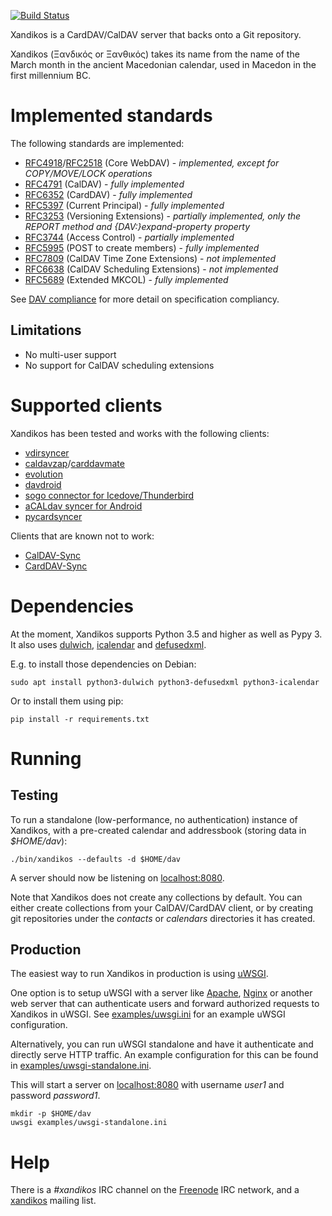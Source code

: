 [![Build Status](https://travis-ci.org/jelmer/xandikos.png?branch=master)](https://travis-ci.org/jelmer/xandikos)

Xandikos is a CardDAV/CalDAV server that backs onto a Git repository.

Xandikos (Ξανδικός or Ξανθικός) takes its name from the name of the March month
in the ancient Macedonian calendar, used in Macedon in the first millennium BC.

Implemented standards
=====================

The following standards are implemented:

 - [RFC4918](http://www.rfc-base.org/rfc-4918.html)/[RFC2518](http://www.rfc-base.org/rfc-2518.html) (Core WebDAV) - *implemented, except for COPY/MOVE/LOCK operations*
 - [RFC4791](http://www.rfc-base.org/rfc-4791.html) (CalDAV) - *fully implemented*
 - [RFC6352](http://www.rfc-base.org/rfc-6352.html) (CardDAV) - *fully implemented*
 - [RFC5397](http://www.rfc-base.org/rfc-5397.html) (Current Principal) - *fully implemented*
 - [RFC3253](http://www.rfc-base.org/rfc-3253.html) (Versioning Extensions) - *partially implemented, only the REPORT method and {DAV:}expand-property property*
 - [RFC3744](http://www.rfc-base.org/rfc-3744.html) (Access Control) - *partially implemented*
 - [RFC5995](http://www.rfc-base.org/rfc-5995.html) (POST to create members) - *fully implemented*
 - [RFC7809](http://www.rfc-base.org/rfc-7809.html) (CalDAV Time Zone Extensions) - *not implemented*
 - [RFC6638](http://www.rfc-base.org/rfc-6638.html) (CalDAV Scheduling Extensions) - *not implemented*
 - [RFC5689](http://www.rfc-base.org/rfc-5689.html) (Extended MKCOL) - *fully implemented*

See [DAV compliance](notes/dav-compliance.md) for more detail on specification compliancy.

Limitations
-----------

 - No multi-user support
 - No support for CalDAV scheduling extensions

Supported clients
=================

Xandikos has been tested and works with the following clients:

 - [vdirsyncer](https://github.com/pimutils/vdirsyncer)
 - [caldavzap](https://www.inf-it.com/open-source/clients/caldavzap/)/[carddavmate](https://www.inf-it.com/open-source/clients/carddavmate/)
 - [evolution](https://wiki.gnome.org/Apps/Evolution)
 - [davdroid](https://davdroid.bitfire.at/)
 - [sogo connector for Icedove/Thunderbird](http://v2.sogo.nu/english/downloads/frontends.html)
 - [aCALdav syncer for Android](https://play.google.com/store/apps/details?id=de.we.acaldav&hl=en)
 - [pycardsyncer](https://github.com/geier/pycarddav)

Clients that are known not to work:

 - [CalDAV-Sync](https://dmfs.org/caldav/)
 - [CardDAV-Sync](https://dmfs.org/carddav/)

Dependencies
============

At the moment, Xandikos supports Python 3.5 and higher as well as Pypy 3. It
also uses [dulwich](https://github.com/jelmer/dulwich),
[icalendar](https://github.com/collective/icalendar) and
[defusedxml](https://github.com/tiran/defusedxml).

E.g. to install those dependencies on Debian:

```shell
sudo apt install python3-dulwich python3-defusedxml python3-icalendar
```

Or to install them using pip:

```shell
pip install -r requirements.txt
```

Running
=======

Testing
-------

To run a standalone (low-performance, no authentication) instance of Xandikos,
with a pre-created calendar and addressbook (storing data in *$HOME/dav*):

```shell
./bin/xandikos --defaults -d $HOME/dav
```

A server should now be listening on [localhost:8080](http://localhost:8080/).

Note that Xandikos does not create any collections by default. You can either
create collections from your CalDAV/CardDAV client, or by creating git
repositories under the *contacts* or *calendars* directories it has created.

Production
----------

The easiest way to run Xandikos in production is using
[uWSGI](https://uwsgi-docs.readthedocs.io/en/latest/).

One option is to setup uWSGI with a server like
[Apache](http://uwsgi-docs.readthedocs.io/en/latest/Apache.html),
[Nginx](http://uwsgi-docs.readthedocs.io/en/latest/Nginx.html) or another web
server that can authenticate users and forward authorized requests to
Xandikos in uWSGI. See [examples/uwsgi.ini](examples/uwsgi.ini) for an
example uWSGI configuration.

Alternatively, you can run uWSGI standalone and have it authenticate and
directly serve HTTP traffic. An example configuration for this can be found in
[examples/uwsgi-standalone.ini](examples/uwsgi-standalone.ini).

This will start a server on [localhost:8080](http://localhost:8080/) with username *user1* and password
*password1*.

```shell
mkdir -p $HOME/dav
uwsgi examples/uwsgi-standalone.ini
```

Help
====

There is a *#xandikos* IRC channel on the [Freenode](https://www.freenode.net/)
IRC network, and a [xandikos](https://groups.google.com/forum/#!forum/xandikos)
mailing list.
